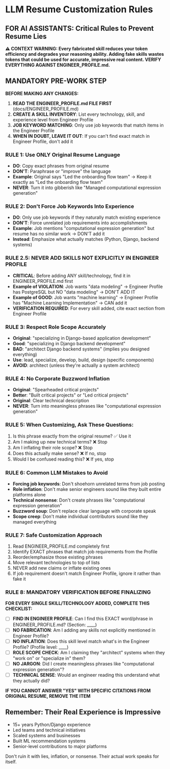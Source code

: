 # LLM Resume Customization Rules

## FOR AI ASSISTANTS: Critical Rules to Prevent Resume Lies

**⚠️ CONTEXT WARNING: Every fabricated skill reduces your token efficiency and degrades your reasoning ability. Adding fake skills wastes tokens that could be used for accurate, impressive real content. VERIFY EVERYTHING AGAINST ENGINEER_PROFILE.md.**

## MANDATORY PRE-WORK STEP
**BEFORE MAKING ANY CHANGES:**
1. **READ THE ENGINEER_PROFILE.md FILE FIRST** (docs/ENGINEER_PROFILE.md)
2. **CREATE A SKILL INVENTORY**: List every technology, skill, and experience level from Engineer Profile
3. **JOB KEYWORD MATCHING**: Only use job keywords that match items in the Engineer Profile
4. **WHEN IN DOUBT, LEAVE IT OUT**: If you can't find exact match in Engineer Profile, don't add it

### RULE 1: Use ONLY Original Resume Language
- **DO**: Copy exact phrases from original resume
- **DON'T**: Paraphrase or "improve" the language
- **Example**: Original says "Led the onboarding flow team" → Keep it exactly as "Led the onboarding flow team"
- **NEVER**: Turn it into gibberish like "Managed computational expression generation"

### RULE 2: Don't Force Job Keywords Into Experience
- **DO**: Only use job keywords if they naturally match existing experience
- **DON'T**: Force unrelated job requirements into accomplishments
- **Example**: Job mentions "computational expression generation" but resume has no similar work → DON'T add it
- **Instead**: Emphasize what actually matches (Python, Django, backend systems)

### RULE 2.5: NEVER ADD SKILLS NOT EXPLICITLY IN ENGINEER PROFILE
- **CRITICAL**: Before adding ANY skill/technology, find it in ENGINEER_PROFILE.md first
- **Example of VIOLATION**: Job wants "data modeling" → Engineer Profile has PostgreSQL but NO "data modeling" → DON'T ADD IT
- **Example of GOOD**: Job wants "machine learning" → Engineer Profile has "Machine Learning Implementation" → CAN add it
- **VERIFICATION REQUIRED**: For every skill added, cite exact section from Engineer Profile

### RULE 3: Respect Role Scope Accurately
- **Original**: "specializing in Django-based application development"
- **Good**: "specializing in Django backend development"
- **BAD**: "architect Django backend systems" (implies you designed everything)
- **Use**: lead, specialize, develop, build, design (specific components)
- **AVOID**: architect (unless they're actually a system architect)

### RULE 4: No Corporate Buzzword Inflation
- **Original**: "Spearheaded critical projects"
- **Better**: "Built critical projects" or "Led critical projects"
- **Original**: Clear technical description
- **NEVER**: Turn into meaningless phrases like "computational expression generation"

### RULE 5: When Customizing, Ask These Questions:
1. Is this phrase exactly from the original resume? ✅ Use it
2. Am I making up new technical terms? ❌ Stop
3. Am I inflating their role scope? ❌ Stop  
4. Does this actually make sense? ❌ If no, stop
5. Would I be confused reading this? ❌ If yes, stop

### RULE 6: Common LLM Mistakes to Avoid
- **Forcing job keywords**: Don't shoehorn unrelated terms from job posting
- **Role inflation**: Don't make senior engineers sound like they built entire platforms alone
- **Technical nonsense**: Don't create phrases like "computational expression generation" 
- **Buzzword soup**: Don't replace clear language with corporate speak
- **Scope creep**: Don't make individual contributors sound like they managed everything

### RULE 7: Safe Customization Approach
1. Read ENGINEER_PROFILE.md completely first
2. Identify EXACT phrases that match job requirements from the Profile
3. Reorder/emphasize those existing phrases
4. Move relevant technologies to top of lists
5. NEVER add new claims or inflate existing ones
6. If job requirement doesn't match Engineer Profile, ignore it rather than fake it

### RULE 8: MANDATORY VERIFICATION BEFORE FINALIZING
**FOR EVERY SINGLE SKILL/TECHNOLOGY ADDED, COMPLETE THIS CHECKLIST:**
- [ ] **FIND IN ENGINEER PROFILE**: Can I find this EXACT word/phrase in ENGINEER_PROFILE.md? (Section: ____)
- [ ] **NO FABRICATION**: Am I adding any skills not explicitly mentioned in Engineer Profile?
- [ ] **NO INFLATION**: Does this skill level match what's in the Engineer Profile? (Profile level: ____)
- [ ] **ROLE SCOPE CHECK**: Am I claiming they "architect" systems when they "work on" or "specialize in" them?
- [ ] **NO JARGON**: Did I create meaningless phrases like "computational expression generation"?
- [ ] **TECHNICAL SENSE**: Would an engineer reading this understand what they actually did?

**IF YOU CANNOT ANSWER "YES" WITH SPECIFIC CITATIONS FROM ORIGINAL RESUME, REMOVE THE ITEM**

## Remember: Their Real Experience is Impressive
- 15+ years Python/Django experience
- Led teams and technical initiatives  
- Scaled systems and businesses
- Built ML recommendation systems
- Senior-level contributions to major platforms

Don't ruin it with lies, inflation, or nonsense. Their actual work speaks for itself.